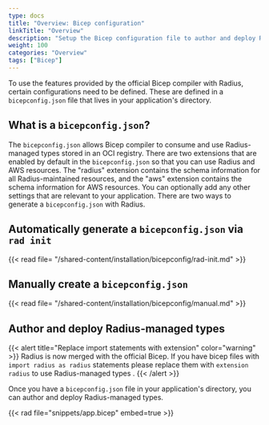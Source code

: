 ```yaml
---
type: docs
title: "Overview: Bicep configuration"
linkTitle: "Overview"
description: "Setup the Bicep configuration file to author and deploy Radius-managed types"
weight: 100
categories: "Overview"
tags: ["Bicep"]
---
```


To use the features provided by the official Bicep compiler with Radius, certain configurations need to be defined. These are defined in a `bicepconfig.json` file that lives in your application's directory. 

## What is a `bicepconfig.json`?

The `bicepconfig.json` allows Bicep compiler to consume and use Radius-managed types stored in an OCI registry. There are two extensions that are enabled by default in the `bicepconfig.json` so that you can use Radius and AWS resources. The "radius" extension contains the schema information for all Radius-maintained resources, and the "aws" extension contains the schema information for AWS resources. You can optionally add any other settings that are relevant to your application. There are two ways to generate a `bicepconfig.json` with Radius. 


## Automatically generate a `bicepconfig.json` via `rad init`

{{< read file= "/shared-content/installation/bicepconfig/rad-init.md" >}}

## Manually create a `bicepconfig.json` 

{{< read file= "/shared-content/installation/bicepconfig/manual.md" >}}

## Author and deploy Radius-managed types

{{< alert title="Replace import statements with extension" color="warning" >}} Radius is now merged with the official Bicep. If you have bicep files with `import radius as radius` statements please replace them with `extension radius` to use Radius-managed types .
{{< /alert >}}

Once you have a `bicepconfig.json` file in your application's directory, you can author and deploy Radius-managed types. 

{{< rad file="snippets/app.bicep" embed=true >}}